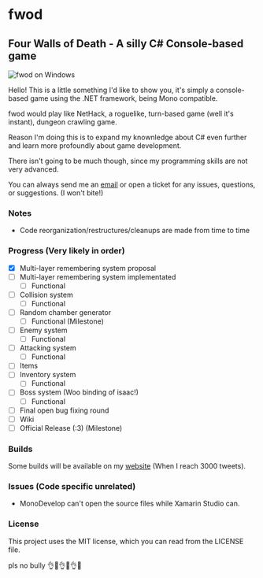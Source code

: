 # fwod
## Four Walls of Death - A silly C# Console-based game

![fwod on Windows](http://www.wilomgfx.net/didier/pages/fwod/img1.png)

Hello! This is a little something I'd like to show you, it's simply a console-based game using the .NET framework, being Mono compatible.

fwod would play like NetHack, a roguelike, turn-based game (well it's instant), dungeon crawling game.

Reason I'm doing this is to expand my knownledge about C# even further and learn more profoundly about game development.

There isn't going to be much though, since my programming skills are not very advanced.

You can always send me an [email](mailto:devddstuff@gmail.com) or open a ticket for any issues, questions, or suggestions.
(I won't bite!)

### Notes
- Code reorganization/restructures/cleanups are made from time to time

### Progress (Very likely in order)
- [x] Multi-layer remembering system proposal
- [ ] Multi-layer remembering system implementated
  - [ ] Functional
- [ ] Collision system
  - [ ] Functional
- [ ] Random chamber generator
  - [ ] Functional (Milestone)
- [ ] Enemy system
  - [ ] Functional
- [ ] Attacking system
  - [ ] Functional
- [ ] Items
- [ ] Inventory system
  - [ ] Functional
- [ ] Boss system (Woo binding of isaac!)
  - [ ] Functional
- [ ] Final open bug fixing round
- [ ] Wiki
- [ ] Official Release (:3) (Milestone)

### Builds
Some builds will be available on my [website](http://www.wilomgfx.net/didier/pages/fwod.html) (When I reach 3000 tweets).

### Issues (Code specific unrelated)
- MonoDevelop can't open the source files while Xamarin Studio can.

### License
This project uses the MIT license, which you can read from the LICENSE file.

pls no bully :ok_hand::eyes::ok_hand::eyes::ok_hand::eyes: